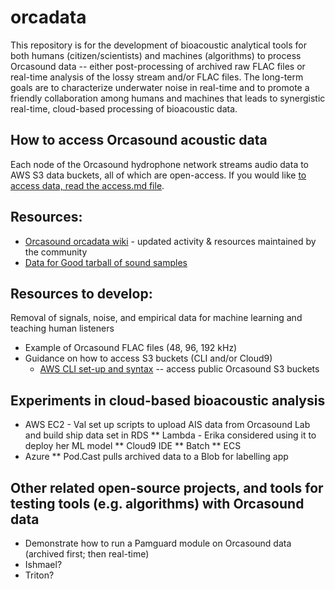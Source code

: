 # orcadata
This repository is for the development of bioacoustic analytical tools for both humans (citizen/scientists) and machines (algorithms) to process Orcasound data -- either post-processing of archived raw FLAC files or real-time analysis of the lossy stream and/or FLAC files. The long-term goals are to characterize underwater noise in real-time and to promote a friendly collaboration among humans and machines that leads to synergistic real-time, cloud-based processing of bioacoustic data.

## How to access Orcasound acoustic data
Each node of the Orcasound hydrophone network streams audio data to AWS S3 data buckets, all of which are open-access. If you would like [to access data, read the access.md file](https://github.com/orcasound/orcadata/blob/master/access.md).

## Resources:
* [Orcasound orcadata wiki](https://github.com/orcasound/orcadata/wiki) - updated activity & resources maintained by the community
* [Data for Good tarball of sound samples](http://orcasound.net/data4good)

## Resources to develop:

Removal of signals, noise, and empirical data for machine learning and teaching human listeners
* Example of Orcasound FLAC files (48, 96, 192 kHz)
* Guidance on how to access S3 buckets (CLI and/or Cloud9)
  * [AWS CLI set-up and syntax](https://github.com/orcasound/orcadata/blob/master/access.md) -- access public Orcasound S3 buckets

## Experiments in cloud-based bioacoustic analysis
* AWS EC2 - Val set up scripts to upload AIS data from Orcasound Lab and build ship data set in RDS
** Lambda - Erika considered using it to deploy her ML model
** Cloud9 IDE
** Batch
** ECS
* Azure
** Pod.Cast pulls archived data to a Blob for labelling app

## Other related open-source projects, and tools for testing tools (e.g. algorithms) with Orcasound data

* Demonstrate how to run a Pamguard module on Orcasound data (archived first; then real-time)
* Ishmael?
* Triton?




